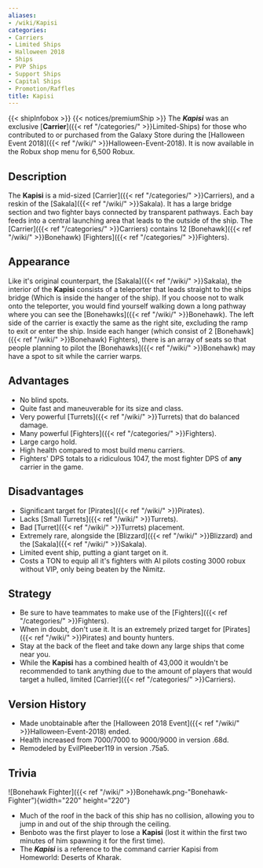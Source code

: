 ```yaml
---
aliases:
- /wiki/Kapisi
categories:
- Carriers
- Limited Ships
- Halloween 2018
- Ships
- PVP Ships
- Support Ships
- Capital Ships
- Promotion/Raffles
title: Kapisi
---
```


{{< shipInfobox >}} {{< notices/premiumShip >}} The **_Kapisi_** was an exclusive [**Carrier**]({{< ref "/categories/" >}}Limited-Ships) for those who contributed to or purchased from the Galaxy Store during the [Halloween Event 2018]({{< ref "/wiki/" >}}Halloween-Event-2018). It is now available in the Robux shop menu for 6,500 Robux.

## Description

The **Kapisi** is a mid-sized [Carrier]({{< ref "/categories/" >}}Carriers), and a reskin of the [Sakala]({{< ref "/wiki/" >}}Sakala). It has a large bridge section and two fighter bays connected by transparent pathways. Each bay feeds into a central launching area that leads to the outside of the ship. The [Carrier]({{< ref "/categories/" >}}Carriers) contains 12 [Bonehawk]({{< ref "/wiki/" >}}Bonehawk) [Fighters]({{< ref "/categories/" >}}Fighters).

## Appearance

Like it's original counterpart, the [Sakala]({{< ref "/wiki/" >}}Sakala), the interior of the **Kapisi** consists of a teleporter that leads straight to the ships bridge (Which is inside the hanger of the ship). If you choose not to walk onto the teleporter, you would find yourself walking down a long pathway where you can see the [Bonehawks]({{< ref "/wiki/" >}}Bonehawk). The left side of the carrier is exactly the same as the right site, excluding the ramp to exit or enter the ship. Inside each hanger (which consist of 2 [Bonehawk]({{< ref "/wiki/" >}}Bonehawk) Fighters), there is an array of seats so that people planning to pilot the [Bonehawks]({{< ref "/wiki/" >}}Bonehawk) may have a spot to sit while the carrier warps.

## Advantages

- No blind spots.
- Quite fast and maneuverable for its size and class.
- Very powerful [Turrets]({{< ref "/wiki/" >}}Turrets) that do balanced damage.
- Many powerful [Fighters]({{< ref "/categories/" >}}Fighters).
- Large cargo hold.
- High health compared to most build menu carriers.
- Fighters' DPS totals to a ridiculous 1047, the most fighter DPS of **any** carrier in the game.

## Disadvantages

- Significant target for [Pirates]({{< ref "/wiki/" >}}Pirates).
- Lacks [Small Turrets]({{< ref "/wiki/" >}}Turrets).
- Bad [Turret]({{< ref "/wiki/" >}}Turrets) placement.
- Extremely rare, alongside the [Blizzard]({{< ref "/wiki/" >}}Blizzard) and the [Sakala]({{< ref "/wiki/" >}}Sakala).
- Limited event ship, putting a giant target on it.
- Costs a TON to equip all it's fighters with AI pilots costing 3000 robux without VIP, only being beaten by the Nimitz.

## Strategy

- Be sure to have teammates to make use of the [Fighters]({{< ref "/categories/" >}}Fighters).
- When in doubt, don't use it. It is an extremely prized target for [Pirates]({{< ref "/wiki/" >}}Pirates) and bounty hunters.
- Stay at the back of the fleet and take down any large ships that come near you.
- While the **Kapisi** has a combined health of 43,000 it wouldn't be recommended to tank anything due to the amount of players that would target a hulled, limited [Carrier]({{< ref "/categories/" >}}Carriers).

## Version History 

- Made unobtainable after the [Halloween 2018 Event]({{< ref "/wiki/" >}}Halloween-Event-2018) ended.
- Health increased from 7000/7000 to 9000/9000 in version .68d.
- Remodeled by EvilPleeber119 in version .75a5.

## Trivia

![Bonehawk Fighter]({{< ref "/wiki/" >}}Bonehawk.png-"Bonehawk-Fighter"){width="220" height="220"}

- Much of the roof in the back of this ship has no collision, allowing you to jump in and out of the ship through the ceiling.
- Benboto was the first player to lose a **Kapisi** (lost it within the first two minutes of him spawning it for the first time). 
- The **_Kapisi_** is a reference to the command carrier Kapisi from Homeworld: Deserts of Kharak.